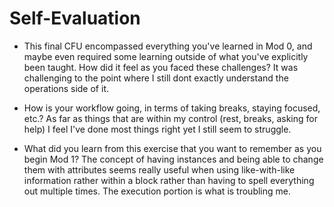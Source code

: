 # Self-Evaluation

- This final CFU encompassed everything you've learned in Mod 0, and maybe even required some learning outside of what you've explicitly been taught. How did it feel as you faced these challenges?
It was challenging to the point where I still dont exactly understand the operations side of it.

- How is your workflow going, in terms of taking breaks, staying focused, etc.? As far as things that are within my control (rest, breaks, asking for help) I feel I've done most things right yet I still seem to struggle.
- What did you learn from this exercise that you want to remember as you begin Mod 1? The concept of having instances and being able to change them with attributes seems really useful when using like-with-like information rather within a block rather than having to spell everything out multiple times. The execution portion is what is troubling me.
